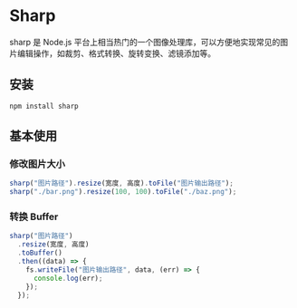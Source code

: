 # Sharp

sharp 是 Node.js 平台上相当热门的一个图像处理库，可以方便地实现常见的图片编辑操作，如裁剪、格式转换、旋转变换、滤镜添加等。

## 安装

`npm install sharp`

## 基本使用

### 修改图片大小

```JavaScript
sharp("图片路径").resize(宽度, 高度).toFile("图片输出路径");
sharp("./bar.png").resize(100, 100).toFile("./baz.png");
```

### 转换 Buffer

```JavaScript
sharp("图片路径")
  .resize(宽度, 高度)
  .toBuffer()
  .then((data) => {
    fs.writeFile("图片输出路径", data, (err) => {
      console.log(err);
    });
  });
```
